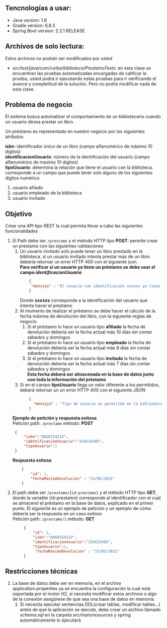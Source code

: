 ## Tencnologías a usar:
- Java version: 1.8
- Gradle version: 6.8.3
- Spring Boot version: 2.2.1.RELEASE

## Archivos de solo lectura:
Estos archivos no podrán ser modificados por usted
- _src/test/java/com/ceiba/biblioteca/PrestamoTests_: en esta clase se encuentran las pruebas automatizadas encargadas de calificar la prueba, usted podrá ir ejecutando estas pruebas para ir verificando el avance y completitud de la solución. Pero no podrá modificar nada de esta clase.

## Problema de negocio
El sistema busca automatizar el comportamiento de un bibliotecario cuando un usuario
desea prestar un libro.

Un préstamo es representado en nuestro negocio por los siguientes atributos

**isbn**: identificador único de un libro (campo alfanumérico de máximo 10 dígitos)  
**identificacionUsuario**: número de la identificación del usuario (campo alfanumérico de maximo 10 digitos)  
**tipoUsuario**: determina la relación que tiene el usuario con la biblioteca, corresponde a un campo que puede tener solo alguno de los siguientes dígitos numérico  
1. usuario afilado
2. usuario empleado de la biblioteca
3. usuario invitado

## Objetivo
Crear una API tipo REST la cual permita llevar a cabo las siguientes funcionalidades
1. El Path debe ser `/prestamo`  y el método HTTP tipo **POST**: permite crear un prestamo con las siguientes validaciones
    1. Un usuario invitado solo puede tener un libro prestado en la biblioteca, si un usuario invitado intenta prestar más de un libro debería retornar un error HTTP 400 con el siguiente json.  
       **Para verificar si un usuario ya tiene un préstamo se debe usar el campo _identificacionUsuario_**
        ```json
            {
             "mensaje" : "El usuario con identificación xxxxxx ya tiene un libro prestado por lo cual no se le puede realizar otro préstamo"
            }
        ```       
       Donde **xxxxxx** corresponde a la identificación del usuario que intenta hacer el prestamo
    2. Al momento de realizar el préstamo se debe hacer el cálculo de la fecha máxima de devolución del libro, con la siguiente reglas de negocio
        1. Si el préstamo lo hace un usuario tipo **afiliado** la fecha de devolución debería ser la fecha actual más 10 días sin contar sábados y domingos
        2. Si el préstamo lo hace un usuario tipo **empleado** la fecha de devolución debería ser la fecha actual más 8 días sin contar sábados y domingos
        3. Si el préstamo lo hace un usuario tipo **invitado** la fecha de devolución debería ser la fecha actual más 7 días sin contar sábados y domingos  
        **Esta fecha deberá ser almacenada en la base de datos junto con toda la información del préstamo**
   3. Si en el campo **tipoUsuario** llega un valor diferente a los permitidos, deberá retornar un un error HTTP 400 con el siguiente JSON
        ```json
            {
              "mensaje" : "Tipo de usuario no permitido en la biblioteca"
            }
        ```
   **Ejemplo de petición y respuesta exitosa**  
   Petición  path: `/prestamo` método: **POST**
   ```json
    {
        "isbn":"DASD154212",
        "identificaciónUsuario":"154515485",
        "tipoUsuario":1
    }
    ```
   **Respuesta exitosa**
    ```json
        {
            "id": 1,
            "fechaMaximaDevolucion" : "15/02/2021"
        }
    ```
2. El path debe ser `/prestamo/{id-prestamo}` y el método HTTP tipo **GET**, donde la variable  {id-prestamo} corresponde al identificador con el cual se almacenó el préstamo en la base de datos, explicado en el primer punto.
   El siguiente es un ejemplo de petición y un ejemplo de cómo debería ser la respuesta en un caso exitoso  
   Petición  path: `/prestamo/1` método: **GET**
   ```json
        {
            "id": 1,	
            "isbn":"DASD154212",
            "identificaciónUsuario":"154515485",
            "tipoUsuario":1,
             "fechaMaximaDevolucion" : "15/02/2021"
        }
    ```
## Restricciones técnicas
1. La base de datos debe ser en memoria, en el archivo application.properties ya se encuentra la configuración la cual está soportada por el motor H2, si necesita modificar estos archivos o algo de la conexión asegúrese de que sea una base de datos en memoria.
    1. Si necesita ejecutar sentencias DDL(crear tablas, modificar tablas...) antes de que la aplicación se ejecute, debe crear un archivo llamado _schema.sql_ en la carpeta _src/main/resources_ y spring automáticamente lo ejecutará

